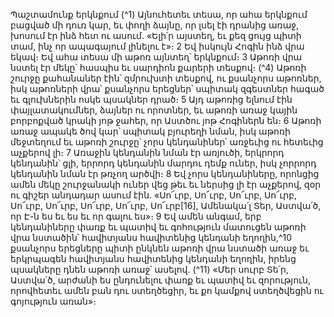 
Պաշտամունք երկնքում
(^1) Այնուհետեւ տեսա, որ ահա երկնքում բացված մի դուռ կար, եւ փողի ձայնը, որ լսել էի դրանից առաջ, խոսում էր
ինձ հետ ու ասում. «Ելի՛ր այստեղ, եւ քեզ ցույց պիտի տամ, ինչ որ ապագայում լինելու է»։ 2 Եվ իսկույն Հոգին ինձ վրա
եկավ։ Եվ ահա տեսա մի աթոռ այնտեղ՝ երկնքում։ 3 Աթոռի վրա նստել էր մեկը՝ հասպիս եւ սարդիոն քարերի տեսքով։
(^4) Աթոռի շուրջը քահանաներ էին՝ զմրուխտի տեսքով, ու քսանչորս աթոռներ, իսկ աթոռների վրա՝ քսանչորս երեցներ՝
սպիտակ զգեստներ հագած եւ գլուխներին ոսկե պսակներ դրած։ 5 Այդ աթոռից ելնում էին փայլատակումներ, ձայներ ու
որոտներ, եւ աթոռի առաջ կային բորբոքված կրակի յոթ ջահեր, որ Աստծու յոթ Հոգիներն են։ 6 Աթոռի առաջ ապակե
ծով կար՝ սպիտակ բյուրեղի նման, իսկ աթոռի մեջտեղում եւ աթոռի շուրջը՝ չորս կենդանիներ՝ առջեւից ու հետեւից
աչքերով լի։ 7 Առաջին կենդանին նման էր առյուծի, երկրորդ կենդանին՝ ցլի, երրորդ կենդանին մարդու դեմք ուներ, իսկ
չորրորդ կենդանին նման էր թռչող արծվի։ 8 Եվ չորս կենդանիները, որոնցից ամեն մեկը շուրջանակի ուներ վեց թեւ եւ
ներսից լի էր աչքերով, զօր ու գիշեր անդադար ասում էին. «Սո՜ւրբ, Սո՜ւրբ, Սո՜ւրբ, Սո՜ւրբ, Սո՜ւրբ, Սո՜ւրբ, Սո՜ւրբ, Սո՜ւրբ,
Սո՜ւրբ[16], Ամենակա՛լ Տեր, Աստվա՛ծ, որ Է-ն ես եւ ես եւ որ գալու ես»։ 9 Եվ ամեն անգամ, երբ կենդանիները փառք եւ
պատիվ եւ գոհություն մատուցեն աթոռի վրա նստածին՝ հավիտյանս հավիտենից կենդանի եղողին,^10 քսանչորս
երեցները պիտի ընկնեն աթոռի վրա նստածի առաջ եւ երկրպագեն հավիտյանս հավիտենից կենդանի եղողին, իրենց
պսակները դնեն աթոռի առաջ՝ ասելով.
(^11) «Մեր սուրբ Տե՛ր, Աստվա՛ծ, արժանի ես ընդունելու փառք եւ պատիվ եւ զորություն, որովհետեւ ամեն բան դու
ստեղծեցիր, եւ քո կամքով ստեղծվեցին ու գոյություն առան»։
